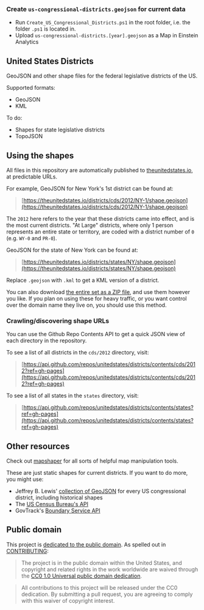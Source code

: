 ### Create `us-congressional-districts.geojson` for current data
- Run `Create_US_Congressional_Districts.ps1` in the root folder, i.e. the folder `.ps1` is located in.
- Upload `us-congressional-districts.[year].geojson` as a Map in Einstein Analytics


## United States Districts

GeoJSON and other shape files for the federal legislative districts of the US.

Supported formats:

* GeoJSON
* KML

To do:

* Shapes for state legislative districts
* TopoJSON

## Using the shapes

All files in this repository are automatically published to [theunitedstates.io](https://theunitedstates.io), at predictable URLs.

For example, GeoJSON for New York's 1st district can be found at:

> [https://theunitedstates.io/districts/cds/2012/NY-1/shape.geojson](https://theunitedstates.io/districts/cds/2012/NY-1/shape.geojson)

The `2012` here refers to the year that these districts came into effect, and is the most current districts. "At Large" districts, where only 1 person represents an entire state or territory, are coded with a district number of `0` (e.g. `WY-0` and `PR-0`).

GeoJSON for the state of New York can be found at:

> [https://theunitedstates.io/districts/states/NY/shape.geojson](https://theunitedstates.io/districts/states/NY/shape.geojson)

Replace `.geojson` with `.kml` to get a KML version of a district.

You can also download [the entire set as a ZIP file](https://github.com/unitedstates/districts/archive/gh-pages.zip), and use them however you like. If you plan on using these for heavy traffic, or you want control over the domain name they live on, you should use this method.

### Crawling/discovering shape URLs

You can use the Github Repo Contents API to get a quick JSON view of each directory in the repository.

To see a list of all districts in the `cds/2012` directory, visit:

> [https://api.github.com/repos/unitedstates/districts/contents/cds/2012?ref=gh-pages](https://api.github.com/repos/unitedstates/districts/contents/cds/2012?ref=gh-pages)

To see a list of all states in the `states` directory, visit:

> [https://api.github.com/repos/unitedstates/districts/contents/states?ref=gh-pages](https://api.github.com/repos/unitedstates/districts/contents/states?ref=gh-pages)

## Other resources

Check out [mapshaper](https://github.com/mbloch/mapshaper) for all sorts of helpful map manipulation tools.

These are just static shapes for current districts. If you want to do more, you might use:

* Jeffrey B. Lewis' [collection of GeoJSON](https://github.com/JeffreyBLewis/congressional-district-boundaries) for every US congressional district, including historical shapes
* The [US Census Bureau's API](https://www.census.gov/developers/)
* GovTrack's [Boundary Service API](https://gis.govtrack.us/map/demo/cd-2012/)

## Public domain

This project is [dedicated to the public domain](LICENSE). As spelled out in [CONTRIBUTING](CONTRIBUTING.md):

> The project is in the public domain within the United States, and copyright and related rights in the work worldwide are waived through the [CC0 1.0 Universal public domain dedication](https://creativecommons.org/publicdomain/zero/1.0/).

> All contributions to this project will be released under the CC0 dedication. By submitting a pull request, you are agreeing to comply with this waiver of copyright interest.

